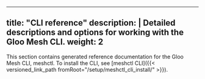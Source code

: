 
---
title: "CLI reference"
description: | 
  Detailed descriptions and options for working with the Gloo Mesh CLI. 
weight: 2
---
This section contains generated reference documentation for the Gloo Mesh CLI, meshctl. To install the CLI, see [meshctl CLI]({{< versioned_link_path fromRoot="/setup/meshctl_cli_install/" >}}).
